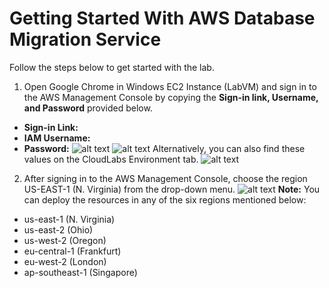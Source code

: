 # Getting Started With AWS Database Migration Service
Follow the steps below to get started with the lab.
1. Open Google Chrome in Windows EC2 Instance (LabVM) and sign in to the AWS Management Console by copying the **Sign-in link, Username, and Password** provided below.
  + **Sign-in Link:**
  + **IAM Username:**
  + **Password:**
![alt text](https://docs-api.cloudlabs.ai/repos/raw.githubusercontent.com/CloudLabsAI-Azure/AustinCC/main/DMS/images/chrome.png)
![alt text](https://docs-api.cloudlabs.ai/repos/raw.githubusercontent.com/CloudLabsAI-Azure/AustinCC/main/DMS/images/login.png)
Alternatively, you can also find these values on the CloudLabs Environment tab.
![alt text](https://docs-api.cloudlabs.ai/repos/raw.githubusercontent.com/CloudLabsAI-Azure/AustinCC/main/DMS/images/signin.png)
2. After signing in to the AWS Management Console, choose the region US-EAST-1 (N. Virginia) from the drop-down menu.
![alt text](https://docs-api.cloudlabs.ai/repos/raw.githubusercontent.com/CloudLabsAI-Azure/AustinCC/main/DMS/images/selectregion.png)
**Note:** You can deploy the resources in any of the six regions mentioned below:
+ us-east-1 (N. Virginia)
+ us-east-2 (Ohio)
+ us-west-2 (Oregon)
+ eu-central-1 (Frankfurt)
+ eu-west-2 (London)
+ ap-southeast-1 (Singapore)
<question source="https://raw.githubusercontent.com/Raghukashyap1143/Spektra/main/Inlinequestion/Question1.md"
/>
<question source="https://raw.githubusercontent.com/Raghukashyap1143/Spektra/main/Inlinequestion/Question2.md"
/>

